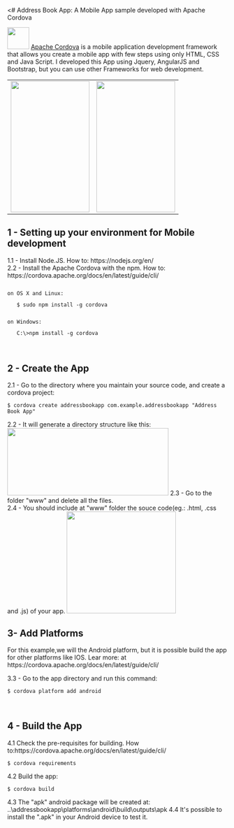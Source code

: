 <# Address Book App: A Mobile App sample developed with Apache Cordova
<p><img src="http://cordova.apache.org/static/img/cordova_bot.png" width="50" height="50"> <a href="http://cordova.apache.org/">Apache Cordova</a> is a mobile application development framework that allows you create a mobile app with few steps using only HTML, CSS and Java Script. I developed this App using  Jquery, AngularJS and Bootstrap, but you can use other Frameworks for web development.</P>
<table>
<tr>
<td>
  <img src="http://firmino.somee.com/static/img/printAndroidAddressApp.png" width="180" height="300">
</td>
<td>
  <img src="http://firmino.somee.com/static/img/printAndroidAddressApp2.png" width="180" height="300">
</td>
</tr>
</table>


<h2>1 - Setting up your environment for Mobile development </h2>
1.1 - Install Node.JS.  How to: https://nodejs.org/en/ <br>
2.2 - Install the Apache Cordova with the npm. How to: https://cordova.apache.org/docs/en/latest/guide/cli/
<div><pre><code class="language-bash" data-lang="bash"><p>on OS X and Linux:</p>   <span class="nv">$ </span>sudo npm install -g cordova
</code></pre></div>
<div><pre><code class="language-bash" data-lang="bash"><p>on Windows:</p>   C:\&gt;npm install -g cordova
</code></pre></div>
<br>
<h2>2 - Create the App</h2>
2.1 - Go to the directory where you maintain your source code, and create a cordova project:
<div class="highlight"><pre><code class="language-bash" data-lang="bash"><span class="gp">$ </span>cordova create addressbookapp com.example.addressbookapp "Address Book App"
</code></pre></div>
2.2 - It will generate a directory structure like this:
 <img src="http://firmino.somee.com/static/img/dirapp.png" width="369" height="154">
2.3 - Go to the folder "www" and delete all the files. <br>
2.4 - You should include at "www" folder the souce code(eg.: .html, .css and .js) of your app.
 <img src="http://firmino.somee.com/static/img/wwwfolder.png" width="250" height="233">
<br>
<h2>3- Add Platforms</h2>
<p>For this example,we will the Android platform, but it is possible build the app for other platforms like IOS. Lear more: at https://cordova.apache.org/docs/en/latest/guide/cli/ </p>
3.3 - Go to the app directory and run this command:
<div class="highlight"><pre><code class="language-bash" data-lang="bash"><span class="gp">$ </span>cordova platform add android
</code></pre></div>
<br>
<h2>4 - Build the App</h2>
4.1 Check the pre-requisites for building. How to:https://cordova.apache.org/docs/en/latest/guide/cli/
<div class="highlight"><pre><code class="language-bash" data-lang="bash"><span class="gp">$ </span>cordova requirements
</code></pre></div>
4.2 Build the app:
<div class="highlight"><pre><code class="language-bash" data-lang="bash"><span class="gp">$ </span>cordova build
</code></pre></div>
4.3 The "apk" android package will be created at:
..\addressbookapp\platforms\android\build\outputs\apk
4.4 It's possible to install the ".apk" in your Android device to test it.




